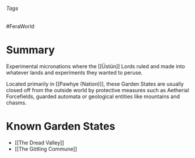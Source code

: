 ###### Tags

#FeraWorld

# Summary
Experimental micronations where the [[Üstün]] Lords ruled and made into whatever lands and experiments they wanted to peruse.

Located primarily in [[Pawhye (Nation)]], these Garden States are usually closed off from the outside world by protective measures such as Aetherial Forcefields, guarded automata or geological entities like mountains and chasms.

# Known Garden States
- [[The Dread Valley]]
- [[The Götling Commune]]